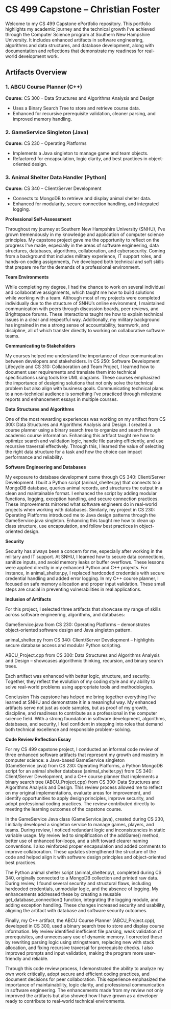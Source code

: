# CS 499 Capstone – Christian Foster

Welcome to my CS 499 Capstone ePortfolio repository. This portfolio highlights my academic journey and the technical growth I’ve achieved through the Computer Science program at Southern New Hampshire University. It includes enhanced artifacts in software engineering, algorithms and data structures, and database development, along with documentation and reflections that demonstrate my readiness for real-world development work.

## Artifacts Overview

### 1. ABCU Course Planner (C++)  
**Course:** CS 300 – Data Structures and Algorithms Analysis and Design  
- Uses a Binary Search Tree to store and retrieve course data.
- Enhanced for recursive prerequisite validation, cleaner parsing, and improved memory handling.

### 2. GameService Singleton (Java)  
**Course:** CS 230 – Operating Platforms  
- Implements a Java singleton to manage game and team objects.
- Refactored for encapsulation, logic clarity, and best practices in object-oriented design.

### 3. Animal Shelter Data Handler (Python)  
**Course:** CS 340 – Client/Server Development  
- Connects to MongoDB to retrieve and display animal shelter data.
- Enhanced for modularity, secure connection handling, and integrated logging.


**Professional Self-Assessment**

Throughout my journey at Southern New Hampshire University (SNHU), I’ve grown tremendously in my knowledge and application of computer science principles. My capstone project gave me the opportunity to reflect on the progress I've made, especially in the areas of software engineering, data structures, databases, algorithms, collaboration, and cybersecurity. Coming from a background that includes military experience, IT support roles, and hands-on coding assignments, I’ve developed both technical and soft skills that prepare me for the demands of a professional environment.

**Team Environments**

While completing my degree, I had the chance to work on several individual and collaborative assignments, which taught me how to build solutions while working with a team. Although most of my projects were completed individually due to the structure of SNHU’s online environment, I maintained communication with peers through discussion boards, peer reviews, and Brightspace forums. These interactions taught me how to explain technical issues in a clear and respectful way. Additionally, my military background has ingrained in me a strong sense of accountability, teamwork, and discipline, all of which transfer directly to working on collaborative software teams.

**Communicating to Stakeholders**

My courses helped me understand the importance of clear communication between developers and stakeholders. In CS 250: Software Development Lifecycle and CS 310: Collaboration and Team Project, I learned how to document user requirements and translate them into technical specifications using tools like UML diagrams. These courses emphasized the importance of designing solutions that not only solve the technical problem but also align with business goals. Communicating technical plans to a non-technical audience is something I’ve practiced through milestone reports and enhancement essays in multiple courses.

**Data Structures and Algorithms**

One of the most rewarding experiences was working on my artifact from CS 300: Data Structures and Algorithms Analysis and Design. I created a course planner using a binary search tree to organize and search through academic course information. Enhancing this artifact taught me how to optimize search and validation logic, handle file parsing efficiently, and use recursive traversal effectively. Through this, I learned the value of selecting the right data structure for a task and how the choice can impact performance and reliability.

**Software Engineering and Databases**

My exposure to database development came through CS 340: Client/Server Development. I built a Python script (animal_shelter.py) that connects to a MongoDB database, queries animal records, and structures the output in a clean and maintainable format. I enhanced the script by adding modular functions, logging, exception handling, and secure connection practices. These improvements mirrored what software engineers do in real-world projects when working with databases. Similarly, my project in CS 230: Operating Platforms introduced me to Java design patterns through the GameService.java singleton. Enhancing this taught me how to clean up class structure, use encapsulation, and follow best practices in object-oriented design.

**Security**

Security has always been a concern for me, especially after working in the military and IT support. At SNHU, I learned how to secure data connections, sanitize inputs, and avoid memory leaks or buffer overflows. These lessons were applied directly in my enhanced Python and C++ projects. For instance, in animal_shelter.py, I replaced hardcoded credentials with secure credential handling and added error logging. In my C++ course planner, I focused on safe memory allocation and proper input validation. These small steps are crucial in preventing vulnerabilities in real applications.

****Inclusion of Artifacts****

For this project, I selected three artifacts that showcase my range of skills across software engineering, algorithms, and databases:

GameService.java from CS 230: Operating Platforms – demonstrates object-oriented software design and Java singleton pattern.

animal_shelter.py from CS 340: Client/Server Development – highlights secure database access and modular Python scripting.

ABCU_Project.cpp from CS 300: Data Structures and Algorithms Analysis and Design – showcases algorithmic thinking, recursion, and binary search trees.

Each artifact was enhanced with better logic, structure, and security. Together, they reflect the evolution of my coding style and my ability to solve real-world problems using appropriate tools and methodologies.

Conclusion This capstone has helped me bring together everything I’ve learned at SNHU and demonstrate it in a meaningful way. My enhanced artifacts serve not just as code samples, but as proof of my growth, discipline, and readiness to contribute as a professional in the computer science field. With a strong foundation in software development, algorithms, databases, and security, I feel confident in stepping into roles that demand both technical excellence and responsible problem-solving.

****Code Review Reflection Essay****

For my CS 499 capstone project, I conducted an informal code review of three enhanced software artifacts that represent my growth and mastery in computer science: a Java-based GameService singleton (GameService.java) from CS 230: Operating Platforms, a Python MongoDB script for an animal shelter database (animal_shelter.py) from CS 340: Client/Server Development, and a C++ course planner that implements a binary search tree (ABCU_Project.cpp) from CS 300: Data Structures and Algorithms Analysis and Design. This review process allowed me to reflect on my original implementations, evaluate areas for improvement, and identify opportunities to apply design principles, improve security, and adopt professional coding practices. The review contributed directly to meeting the learning outcomes of the capstone course.

In the GameService Java class (GameService.java), created during CS 230, I initially developed a singleton service to manage games, players, and teams. During review, I noticed redundant logic and inconsistencies in static variable usage. My review led to simplification of the addGame() method, better use of enhanced for-loops, and a shift toward clearer naming conventions. I also reinforced proper encapsulation and added comments to improve collaboration. These updates strengthened the structure of the code and helped align it with software design principles and object-oriented best practices.

The Python animal shelter script (animal_shelter.py), completed during CS 340, originally connected to a MongoDB collection and printed raw data. During review, I found several security and structural flaws, including hardcoded credentials, unmodular logic, and the absence of logging. My enhancements addressed these by creating a reusable get_database_connection() function, integrating the logging module, and adding exception handling. These changes increased security and usability, aligning the artifact with database and software security outcomes.

Finally, my C++ artifact, the ABCU Course Planner (ABCU_Project.cpp), developed in CS 300, used a binary search tree to store and display course information. My review identified inefficient file parsing, weak validation of prerequisites, and unnecessary use of dynamic memory. I corrected these by rewriting parsing logic using stringstream, replacing new with stack allocation, and fixing recursive traversal for prerequisite checks. I also improved prompts and input validation, making the program more user-friendly and reliable.

Through this code review process, I demonstrated the ability to analyze my own work critically, adopt secure and efficient coding practices, and document decisions for peer collaboration. This experience emphasized the importance of maintainability, logic clarity, and professional communication in software engineering. The enhancements made from my review not only improved the artifacts but also showed how I have grown as a developer ready to contribute to real-world technical environments.
